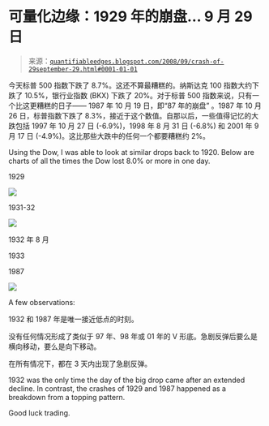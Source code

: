 <!--yml

category: 未分类

date: 2024-05-18 13:37:41

-->

# 可量化边缘：1929 年的崩盘… 9 月 29 日

> 来源：[`quantifiableedges.blogspot.com/2008/09/crash-of-29september-29.html#0001-01-01`](http://quantifiableedges.blogspot.com/2008/09/crash-of-29september-29.html#0001-01-01)

今天标普 500 指数下跌了 8.7%。这还不算最糟糕的。纳斯达克 100 指数大约下跌了 10.5%，银行业指数 (BKX) 下跌了 20%。对于标普 500 指数来说，只有一个比这更糟糕的日子—— 1987 年 10 月 19 日，即“87 年的崩盘” 。1987 年 10 月 26 日，标普指数下跌了 8.3%，接近于这个数值。自那以后，一些值得记忆的大跌包括 1997 年 10 月 27 日 (-6.9%)，1998 年 8 月 31 日 (-6.8%) 和 2001 年 9 月 17 日 (-4.9%)。这比那些大跌中的任何一个都要糟糕约 2%。

Using the Dow, I was able to look at similar drops back to 1920\. Below are charts of all the times the Dow lost 8.0% or more in one day.

1929

![](https://blogger.googleusercontent.com/img/b/R29vZ2xl/AVvXsEio3IbQ2qF_zQg0B9P06A647bwzqKzhXMbNq_mJNE-LHLx1ZCje63bTsvzT6PN2Gv2Y3g-qd0pwqHqOorQi9JPDzJ9RxW6VkyFSXmZIGWEiklU73cGBaxFMO5KeupVkpEqg39_LDjb_z8E/s1600-h/2008-9-29+Dow+1929.jpg)

1931-32

![](https://blogger.googleusercontent.com/img/b/R29vZ2xl/AVvXsEjC32IZsEd1FQSWGFvy3hdCbno3fHQ_SfePndZNUcXSVTJuMizXjb6AXuBcU4_qI4p8JdXZL8odn-Gy6ITSXmZMdL3MXXtCLWT1MbNRUGfyQwT8ixTXfx4pAAA6ybCTNlnyJJr3pZiSFkg/s1600-h/2008-9-29+Dow++1931-32.jpg)

1932 年 8 月

1933

1987

![](https://blogger.googleusercontent.com/img/b/R29vZ2xl/AVvXsEiUjoCsN0EUvfzEniD-XIE-yIBkYc-_lubf5dREzPQHJWftMX5osnn3NwD-9V4szUVqkwt2dzYuKd-An_Gm1ox0CL3lDgn0Lb933VpPsUVodsKrWr9pux1DHgq6mqJstAJVlTMTkcsFJak/s1600-h/2008-9-30+crash+of+87.jpg)

A few observations:

1932 和 1987 年是唯一接近低点的时刻。

没有任何情况形成了类似于 97 年、98 年或 01 年的 V 形底。急剧反弹后要么是横向移动，要么是向下移动。

在所有情况下，都在 3 天内出现了急剧反弹。

1932 was the only time the day of the big drop came after an extended decline. In contrast, the crashes of 1929 and 1987 happened as a breakdown from a topping pattern.

Good luck trading.
